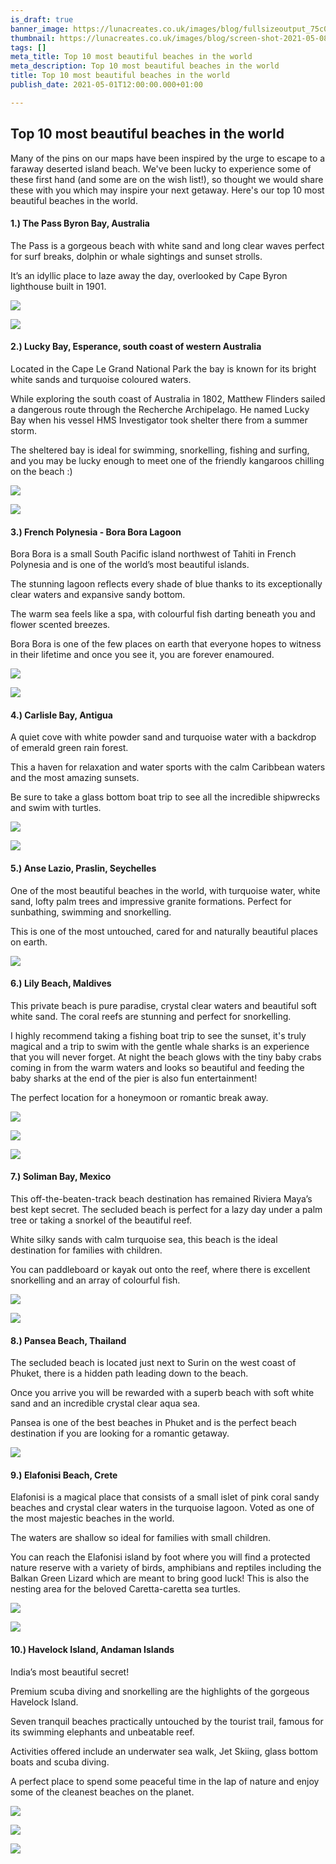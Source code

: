 ```yaml
---
is_draft: true
banner_image: https://lunacreates.co.uk/images/blog/fullsizeoutput_75c0.jpeg
thumbnail: https://lunacreates.co.uk/images/blog/screen-shot-2021-05-08-at-15-51-30.png
tags: []
meta_title: Top 10 most beautiful beaches in the world
meta_description: Top 10 most beautiful beaches in the world
title: Top 10 most beautiful beaches in the world
publish_date: 2021-05-01T12:00:00.000+01:00

---
```

## **Top 10 most beautiful beaches in the world**

Many of the pins on our maps have been inspired by the urge to escape to a faraway deserted island beach. We've been lucky to experience some of these first hand (and some are on the wish list!), so thought we would share these with you which may inspire your next getaway. Here's our top 10 most beautiful beaches in the world.

#### **1.) The Pass Byron Bay, Australia**

The Pass is a gorgeous beach with white sand and long clear waves perfect for surf breaks, dolphin or whale sightings and sunset strolls.

It’s an idyllic place to laze away the day, overlooked by Cape Byron lighthouse built in 1901.

![](https://lunacreates.co.uk/images/blog/fullsizeoutput_75ba.jpeg)

![](https://lunacreates.co.uk/images/blog/fullsizeoutput_75bb.jpeg)

#### **2.) Lucky Bay, Esperance, south coast of western Australia**

Located in the Cape Le Grand National Park the bay is known for its bright white sands and turquoise coloured waters.

While exploring the south coast of Australia in 1802, Matthew Flinders sailed a dangerous route through the Recherche Archipelago. He named Lucky Bay when his vessel HMS Investigator took shelter there from a summer storm.

The sheltered bay is ideal for swimming, snorkelling, fishing and surfing, and you may be lucky enough to meet one of the friendly kangaroos chilling on the beach :)

![](https://lunacreates.co.uk/images/blog/screen-shot-2021-04-30-at-14-57-09.png)

![](https://lunacreates.co.uk/images/blog/fullsizeoutput_75bc.jpeg)

#### **3.) French Polynesia - Bora Bora Lagoon**

Bora Bora is a small South Pacific island northwest of Tahiti in French Polynesia and is one of the world’s most beautiful islands.

The stunning lagoon reflects every shade of blue thanks to its exceptionally clear waters and expansive sandy bottom.

The warm sea feels like a spa, with colourful fish darting beneath you and flower scented breezes.

Bora Bora is one of the few places on earth that everyone hopes to witness in their lifetime and once you see it, you are forever enamoured.

![](https://lunacreates.co.uk/images/blog/fullsizeoutput_75c0.jpeg)

![](https://lunacreates.co.uk/images/blog/fullsizeoutput_75c1.jpeg)

#### **4.) Carlisle Bay, Antigua**

A quiet cove with white powder sand and turquoise water with a backdrop of emerald green rain forest.

This a haven for relaxation and water sports with the calm Caribbean waters and the most amazing sunsets.

Be sure to take a glass bottom boat trip to see all the incredible shipwrecks and swim with turtles.

![](https://lunacreates.co.uk/images/blog/screen-shot-2021-05-08-at-09-01-36.png)

![](https://lunacreates.co.uk/images/blog/screen-shot-2021-05-08-at-09-02-44.png)

#### **5.) Anse Lazio, Praslin, Seychelles**

One of the most beautiful beaches in the world, with turquoise water, white sand, lofty palm trees and impressive granite formations. Perfect for sunbathing, swimming and snorkelling.

This is one of the most untouched, cared for and naturally beautiful places on earth.

![](https://lunacreates.co.uk/images/blog/screen-shot-2021-05-08-at-15-51-30.png)

#### **6.) Lily Beach, Maldives**

This private beach is pure paradise, crystal clear waters and beautiful soft white sand. The coral reefs are stunning and perfect for snorkelling.

I highly recommend taking a fishing boat trip to see the sunset, it's truly magical and a trip to swim with the gentle whale sharks is an experience that you will never forget. At night the beach glows with the tiny baby crabs coming in from the warm waters and looks so beautiful and feeding the baby sharks at the end of the pier is also fun entertainment!

The perfect location for a honeymoon or romantic break away.

![](https://lunacreates.co.uk/images/blog/screen-shot-2021-05-08-at-16-01-12.png)

![](https://lunacreates.co.uk/images/blog/screen-shot-2021-05-08-at-16-05-30.png)

![](https://lunacreates.co.uk/images/blog/screen-shot-2021-05-08-at-16-10-15.png)

#### **7.) Soliman Bay, Mexico**

This off-the-beaten-track beach destination has remained Riviera Maya’s best kept secret. The secluded beach is perfect for a lazy day under a palm tree or taking a snorkel of the beautiful reef.

White silky sands with calm turquoise sea, this beach is the ideal destination for families with children.

You can paddleboard or kayak out onto the reef, where there is excellent snorkelling and an array of colourful fish.

![](https://lunacreates.co.uk/images/blog/screen-shot-2021-05-08-at-16-14-06.png)

![](https://lunacreates.co.uk/images/blog/fullsizeoutput_75c8.jpeg)

#### **8.) Pansea Beach, Thailand**

The secluded beach is located just next to Surin on the west coast of Phuket, there is a hidden path leading down to the beach.

Once you arrive you will be rewarded with a superb beach with soft white sand and an incredible crystal clear aqua sea.

Pansea is one of the best beaches in Phuket and is the perfect beach destination if you are looking for a romantic getaway.

![](https://lunacreates.co.uk/images/blog/screen-shot-2021-05-08-at-16-21-21.png)

#### **9.) Elafonisi Beach, Crete**

Elafonisi is a magical place that consists of a small islet of pink coral sandy beaches and crystal clear waters in the turquoise lagoon. Voted as one of the most majestic beaches in the world.

The waters are shallow so ideal for families with small children.

You can reach the Elafonisi island by foot where you will find a protected nature reserve with a variety of birds, amphibians and reptiles including the Balkan Green Lizard which are meant to bring good luck! This is also the nesting area for the beloved Caretta-caretta sea turtles.

![](https://lunacreates.co.uk/images/blog/img_1537.jpg)

![](https://lunacreates.co.uk/images/blog/img_1538.jpg)

#### **10.) Havelock Island, Andaman Islands**

India’s most beautiful secret!

Premium scuba diving and snorkelling are the highlights of the gorgeous Havelock Island.

Seven tranquil beaches practically untouched by the tourist trail, famous for its swimming elephants and unbeatable reef.

Activities offered include an underwater sea walk, Jet Skiing, glass bottom boats and scuba diving.

A perfect place to spend some peaceful time in the lap of nature and enjoy some of the cleanest beaches on the planet.

![](https://lunacreates.co.uk/images/blog/img_1542.jpg)

![](https://lunacreates.co.uk/images/blog/screen-shot-2021-05-10-at-14-20-36.png)

![](https://lunacreates.co.uk/images/blog/screen-shot-2021-05-10-at-14-19-56.png)